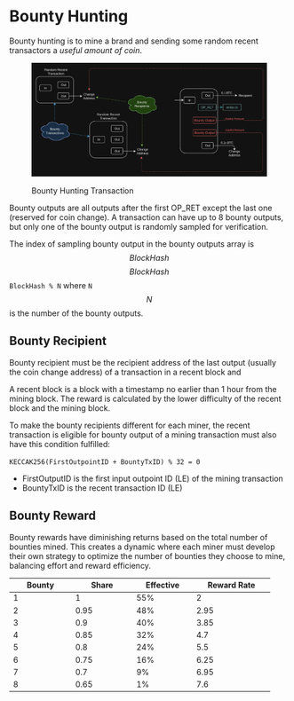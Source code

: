 # Bounty Hunting

Bounty hunting is to mine a brand and sending some random recent transactors a _useful amount of coin_.

<figure><img src="../.gitbook/assets/image (1) (1) (1) (1) (1) (1) (1) (1).png" alt=""><figcaption><p>Bounty Hunting Transaction</p></figcaption></figure>

Bounty outputs are all outputs after the first OP\_RET except the last one (reserved for coin change). A transaction can have up to 8 bounty outputs, but only one of the bounty output is randomly sampled for verification.

The index of sampling bounty output in the bounty outputs array is $$BlockHash % N$$$$BlockHash % N$$`BlockHash % N` where `N`$$N$$ is the number of the bounty outputs.

## Bounty Recipient

Bounty recipient must be the recipient address of the last output (usually the coin change address) of a transaction in a recent block and

A recent block is a block with a timestamp no earlier than 1 hour from the mining block. The reward is calculated by the lower difficulty of the recent block and the mining block.

To make the bounty recipients different for each miner, the recent transaction is eligible for bounty output of a mining transaction must also have this condition fulfilled:

`KECCAK256(FirstOutpointID + BountyTxID) % 32 = 0`

* FirstOutputID is the first input outpoint ID (LE) of the mining transaction
* BountyTxID is the recent transaction ID (LE)

## Bounty Reward

Bounty rewards have diminishing returns based on the total number of bounties mined. This creates a dynamic where each miner must develop their own strategy to optimize the number of bounties they choose to mine, balancing effort and reward efficiency.

<table><thead><tr><th width="98">Bounty</th><th width="96">Share</th><th width="94">Effective</th><th width="126">Reward Rate</th></tr></thead><tbody><tr><td>1</td><td>1</td><td>55%</td><td>2</td></tr><tr><td>2</td><td>0.95</td><td>48%</td><td>2.95</td></tr><tr><td>3</td><td>0.9</td><td>40%</td><td>3.85</td></tr><tr><td>4</td><td>0.85</td><td>32%</td><td>4.7</td></tr><tr><td>5</td><td>0.8</td><td>24%</td><td>5.5</td></tr><tr><td>6</td><td>0.75</td><td>16%</td><td>6.25</td></tr><tr><td>7</td><td>0.7</td><td>9%</td><td>6.95</td></tr><tr><td>8</td><td>0.65</td><td>1%</td><td>7.6</td></tr></tbody></table>
